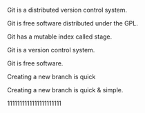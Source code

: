 Git is a distributed version control system.

Git is free software distributed under the GPL.

Git has a mutable index called stage.

Git is a version control system.

Git is free software.

Creating a new branch is quick

Creating a new branch is quick & simple.

1111111111111111111111
